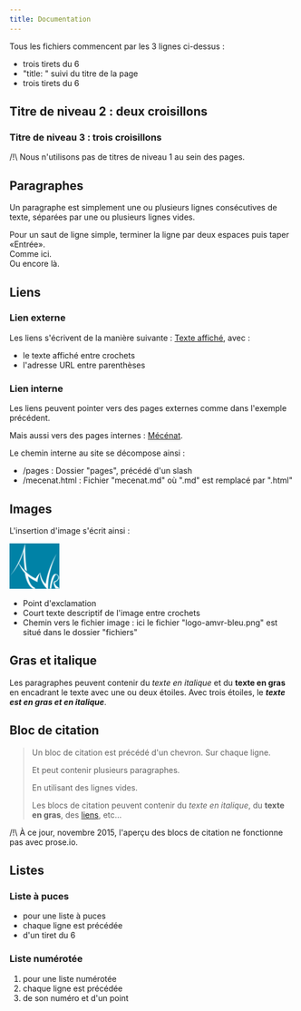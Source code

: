 ```yaml
---
title: Documentation
---
```


Tous les fichiers commencent par les 3 lignes ci-dessus :
- trois tirets du 6
- "title: " suivi du titre de la page
- trois tirets du 6

## Titre de niveau 2 : deux croisillons

### Titre de niveau 3 : trois croisillons

/!\ Nous n'utilisons pas de titres de niveau 1 au sein des pages.

## Paragraphes

Un paragraphe est simplement une ou plusieurs lignes consécutives de texte, séparées par une ou plusieurs lignes vides.

Pour un saut de ligne simple, terminer la ligne par deux espaces puis taper «Entrée».  
Comme ici.  
Ou encore là.

## Liens

### Lien externe

Les liens s'écrivent de la manière suivante : [Texte affiché](http://example.com), avec :
- le texte affiché entre crochets
- l'adresse URL entre parenthèses

### Lien interne

Les liens peuvent pointer vers des pages externes comme dans l'exemple précédent.

Mais aussi vers des pages internes : [Mécénat](/pages/mecenat.html).

Le chemin interne au site se décompose ainsi :
- /pages : Dossier "pages", précédé d'un slash
- /mecenat.html : Fichier "mecenat.md" où ".md" est remplacé par ".html"

## Images

L'insertion d'image s'écrit ainsi :

![Logo AMVR blanc](/fichiers/logo-amvr-bleu.png)

- Point d'exclamation
- Court texte descriptif de l'image entre crochets
- Chemin vers le fichier image : ici le fichier "logo-amvr-bleu.png" est situé dans le dossier "fichiers"

## Gras et italique

Les paragraphes peuvent contenir du *texte en italique* et du **texte en gras** en encadrant le texte avec une ou deux étoiles. Avec trois étoiles, le ***texte est en gras et en italique***.

## Bloc de citation

> Un bloc de citation est précédé d'un chevron.
> Sur chaque ligne.
>
> Et peut contenir plusieurs paragraphes.
>
> En utilisant des lignes vides.
>
> Les blocs de citation peuvent contenir du *texte en italique*, du **texte en gras**, des [liens](http://example.com), etc...

/!\ À ce jour, novembre 2015, l'aperçu des blocs de citation ne fonctionne pas avec prose.io.

## Listes

### Liste à puces

- pour une liste à puces
- chaque ligne est précédée
- d'un tiret du 6

### Liste numérotée

1. pour une liste numérotée
2. chaque ligne est précédée
3. de son numéro et d'un point
